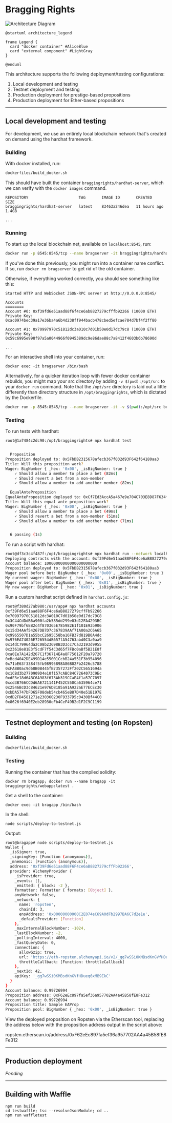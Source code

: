 # Bragging Rights


![Architecture Diagram](../diagram_out/Diagrams/Architecture/architecture.png)

```plantuml
@startuml architecture_legend

frame Legend {
  card "docker container" #AliceBlue
  card "external component" #LightGray
}

@enduml
```

This architecture supports the following deployment/testing configurations:

1. Local development and testing
2. Testnet deployment and testing 
3. Production deployment for prestige-based propositions
4. Production deployment for Ether-based propositions

---

## Local development and testing

For development, we use an entirely local blockchain network that's created on demand using the hardhat framework. 

### Building

With docker installed, run:

```bash
dockerfiles/build_docker.sh
```

This should have built the container `braggingrights/hardhat-server`, which we can verify with the `docker images` command.

```
REPOSITORY                      TAG       IMAGE ID       CREATED         SIZE
braggingrights/hardhat-server   latest    83463a246dea   11 hours ago    1.4GB

...
```

### Running

To start up the local blockchain net, available on `localhost:8545`, run:

```bash
docker run -p 8545:8545/tcp --name bragserver -it braggingrights/hardhat-server:latest
```

If you've done this previously, you might run into a container name conflict. If so, run `docker rm bragserver` to get rid of the old container. 

Otherwise, if everything worked correctly, you should see something like this:

```
Started HTTP and WebSocket JSON-RPC server at http://0.0.0.0:8545/

Accounts
========
Account #0: 0xf39fd6e51aad88f6f4ce6ab8827279cfffb92266 (10000 ETH)
Private Key: 0xac0974bec39a17e36ba4a6b4d238ff944bacb478cbed5efcae784d7bf4f2ff80

Account #1: 0x70997970c51812dc3a010c7d01b50e0d17dc79c8 (10000 ETH)
Private Key: 0x59c6995e998f97a5a0044966f0945389dc9e86dae88c7a8412f4603b6b78690d

...
```

For an interactive shell into your container, run:

`docker exec -it bragserver /bin/bash`

Alternatively, for a quicker iteration loop with fewer docker container rebuilds, you might map your src directory by adding `-v $(pwd):/opt/src` to your `docker run` command. Note that the `/opt/src` directory is laid out a little differently than directory structure in `/opt/braggingrights`, which is dictated by the Dockerfile.

```bash
docker run -p 8545:8545/tcp --name bragserver -it -v $(pwd):/opt/src braggingrights/hardhat-server:latest
```

### Testing

To run tests with hardhat:

```bash
root@1a7484c2dc90:/opt/braggingrights# npx hardhat test


  Proposition
Proposition deployed to: 0x5FbDB2315678afecb367f032d93F642f64180aa3
Title: Will this proposition work?
Wager: BigNumber { _hex: '0x00', _isBigNumber: true }
    ✓ Should allow a member to place a bet (82ms)
    ✓ Should revert a bet from a non-member
    ✓ Should allow a member to add another member (82ms)

  EqualAnteProposition
EqualAnteProposition deployed to: 0xCf7Ed3AccA5a467e9e704C703E8D87F634fB0Fc9
Title: Will this equal ante proposition work?
Wager: BigNumber { _hex: '0x00', _isBigNumber: true }
    ✓ Should allow a member to place a bet (49ms)
    ✓ Should revert a bet from a non-member (51ms)
    ✓ Should allow a member to add another member (71ms)


  6 passing (1s)
```

To run a script with hardhat:

```bash
root@df3c3c4f487f:/opt/braggingrights# npx hardhat run --network localhost scripts/sample-script.js
Deploying contracts with the account: 0xf39Fd6e51aad88F6F4ce6aB8827279cffFb92266
Account balance: 10000000000000000000000
Proposition deployed to: 0x5FbDB2315678afecb367f032d93F642f64180aa3
Wager pool before bet: BigNumber { _hex: '0x00', _isBigNumber: true }
My current wager: BigNumber { _hex: '0x00', _isBigNumber: true }
Wager pool after bet: BigNumber { _hex: '0x01', _isBigNumber: true }
My new wager: BigNumber { _hex: '0x01', _isBigNumber: true }
```

Run a custom hardhat script defined in `hardhat.config.js`:

```bash
root@f380d27ab980:/usr/app# npx hardhat accounts
0xf39Fd6e51aad88F6F4ce6aB8827279cffFb92266
0x70997970C51812dc3A010C7d01b50e0d17dc79C8
0x3C44CdDdB6a900fa2b585dd299e03d12FA4293BC
0x90F79bf6EB2c4f870365E785982E1f101E93b906
0x15d34AAf54267DB7D7c367839AAf71A00a2C6A65
0x9965507D1a55bcC2695C58ba16FB37d819B0A4dc
0x976EA74026E726554dB657fA54763abd0C3a0aa9
0x14dC79964da2C08b23698B3D3cc7Ca32193d9955
0x23618e81E3f5cdF7f54C3d65f7FBc0aBf5B21E8f
0xa0Ee7A142d267C1f36714E4a8F75612F20a79720
0xBcd4042DE499D14e55001CcbB24a551F3b954096
0x71bE63f3384f5fb98995898A86B02Fb2426c5788
0xFABB0ac9d68B0B445fB7357272Ff202C5651694a
0x1CBd3b2770909D4e10f157cABC84C7264073C9Ec
0xdF3e18d64BC6A983f673Ab319CCaE4f1a57C7097
0xcd3B766CCDd6AE721141F452C550Ca635964ce71
0x2546BcD3c84621e976D8185a91A922aE77ECEc30
0xbDA5747bFD65F08deb54cb465eB87D40e51B197E
0xdD2FD4581271e230360230F9337D5c0430Bf44C0
0x8626f6940E2eb28930eFb4CeF49B2d1F2C9C1199
```

---

## Testnet deployment and testing (on Ropsten)

### Building

`dockerfiles/build_docker.sh`


### Testing

Running the container that has the compiled solidity:

`docker rm bragapp; docker run --name bragapp -it braggingrights/webapp:latest .`

Get a shell to the container:

`docker exec -it bragapp /bin/bash`

In the shell:

`node scripts/deploy-to-testnet.js`

Output:

```bash
root@bragapp# node scripts/deploy-to-testnet.js
Wallet {
  _isSigner: true,
  _signingKey: [Function (anonymous)],
  _mnemonic: [Function (anonymous)],
  address: '0xf39Fd6e51aad88F6F4ce6aB8827279cffFb92266',
  provider: AlchemyProvider {
    _isProvider: true,
    _events: [],
    _emitted: { block: -2 },
    formatter: Formatter { formats: [Object] },
    anyNetwork: false,
    _network: {
      name: 'ropsten',
      chainId: 3,
      ensAddress: '0x00000000000C2E074eC69A0dFb2997BA6C7d2e1e',
      _defaultProvider: [Function]
    },
    _maxInternalBlockNumber: -1024,
    _lastBlockNumber: -2,
    _pollingInterval: 4000,
    _fastQueryDate: 0,
    connection: {
      allowGzip: true,
      url: 'https://eth-ropsten.alchemyapi.io/v2/_gg7wSSi0KMBsdKnGVfHDueq6xMB9EkC',
      throttleCallback: [Function: throttleCallback]
    },
    _nextId: 42,
    apiKey: '_gg7wSSi0KMBsdKnGVfHDueq6xMB9EkC'
  }
}
Account balance: 0.99726994
Proposition address: 0xF62eEc897fa5ef36a957702AA4a45B58fE8Fe312
Account balance: 0.99726994
Proposition title: Sample EAProp
Proposition pool: BigNumber { _hex: '0x00', _isBigNumber: true }
```

View the deployed proposition on Ropsten via the Etherscan tool, replacing the address below with the proposition address output in the script above: 

ropsten.etherscan.io/address/0xF62eEc897fa5ef36a957702AA4a45B58fE8Fe312

---

## Production deployment

*Pending*

---


## Building with Waffle

```
npm run build
cd testwaffle; tsc --resolveJsonModule; cd ..
npm run waffletest
```
